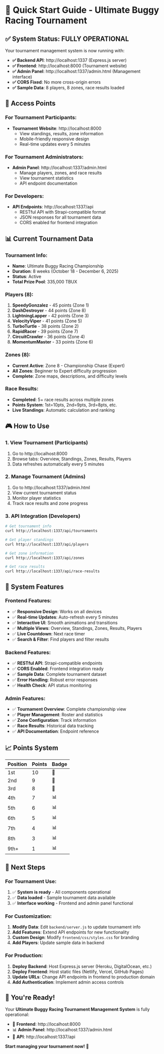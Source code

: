 # 🏁 Quick Start Guide - Ultimate Buggy Racing Tournament

## ✅ **System Status: FULLY OPERATIONAL**

Your tournament management system is now running with:

- **✅ Backend API**: http://localhost:1337 (Express.js server)
- **✅ Frontend**: http://localhost:8000 (Tournament website)
- **✅ Admin Panel**: http://localhost:1337/admin.html (Management interface)
- **✅ CORS Fixed**: No more cross-origin errors
- **✅ Sample Data**: 8 players, 8 zones, race results loaded

## 🚀 **Access Points**

### **For Tournament Participants:**
- **Tournament Website**: http://localhost:8000
  - View standings, results, zone information
  - Mobile-friendly responsive design
  - Real-time updates every 5 minutes

### **For Tournament Administrators:**
- **Admin Panel**: http://localhost:1337/admin.html
  - Manage players, zones, and race results
  - View tournament statistics
  - API endpoint documentation

### **For Developers:**
- **API Endpoints**: http://localhost:1337/api
  - RESTful API with Strapi-compatible format
  - JSON responses for all tournament data
  - CORS enabled for frontend integration

## 📊 **Current Tournament Data**

### **Tournament Info:**
- **Name**: Ultimate Buggy Racing Championship
- **Duration**: 8 weeks (October 18 - December 6, 2025)
- **Status**: Active
- **Total Prize Pool**: 335,000 TBUX

### **Players (8):**
1. **SpeedyGonzalez** - 45 points (Zone 1)
2. **DashDestroyer** - 44 points (Zone 8)
3. **LightningLapper** - 42 points (Zone 3)
4. **VelocityViper** - 41 points (Zone 5)
5. **TurboTurtle** - 38 points (Zone 2)
6. **RapidRacer** - 39 points (Zone 7)
7. **CircuitCrawler** - 36 points (Zone 4)
8. **MomentumMaster** - 33 points (Zone 6)

### **Zones (8):**
- **Current Active**: Zone 8 - Championship Chase (Expert)
- **All Zones**: Beginner to Expert difficulty progression
- **Complete**: Zone maps, descriptions, and difficulty levels

### **Race Results:**
- **Completed**: 5+ race results across multiple zones
- **Points System**: 1st=10pts, 2nd=9pts, 3rd=8pts, etc.
- **Live Standings**: Automatic calculation and ranking

## 🎮 **How to Use**

### **1. View Tournament (Participants)**
1. Go to http://localhost:8000
2. Browse tabs: Overview, Standings, Zones, Results, Players
3. Data refreshes automatically every 5 minutes

### **2. Manage Tournament (Admins)**
1. Go to http://localhost:1337/admin.html
2. View current tournament status
3. Monitor player statistics
4. Track race results and zone progress

### **3. API Integration (Developers)**
```bash
# Get tournament info
curl http://localhost:1337/api/tournaments

# Get player standings
curl http://localhost:1337/api/players

# Get zone information
curl http://localhost:1337/api/zones

# Get race results
curl http://localhost:1337/api/race-results
```

## 🔧 **System Features**

### **Frontend Features:**
- ✅ **Responsive Design**: Works on all devices
- ✅ **Real-time Updates**: Auto-refresh every 5 minutes
- ✅ **Interactive UI**: Smooth animations and transitions
- ✅ **Multiple Views**: Overview, Standings, Zones, Results, Players
- ✅ **Live Countdown**: Next race timer
- ✅ **Search & Filter**: Find players and filter results

### **Backend Features:**
- ✅ **RESTful API**: Strapi-compatible endpoints
- ✅ **CORS Enabled**: Frontend integration ready
- ✅ **Sample Data**: Complete tournament dataset
- ✅ **Error Handling**: Robust error responses
- ✅ **Health Check**: API status monitoring

### **Admin Features:**
- ✅ **Tournament Overview**: Complete championship view
- ✅ **Player Management**: Roster and statistics
- ✅ **Zone Configuration**: Track information
- ✅ **Race Results**: Historical data tracking
- ✅ **API Documentation**: Endpoint reference

## 📈 **Points System**

| Position | Points | Badge |
|----------|--------|-------|
| 1st      | 10     | 🥇 |
| 2nd      | 9      | 🥈 |
| 3rd      | 8      | 🥉 |
| 4th      | 7      | 📊 |
| 5th      | 6      | 📊 |
| 6th      | 5      | 📊 |
| 7th      | 4      | 📊 |
| 8th      | 3      | 📊 |
| 9th+     | 1      | 📊 |

## 🎯 **Next Steps**

### **For Tournament Use:**
1. ✅ **System is ready** - All components operational
2. ✅ **Data loaded** - Sample tournament data available
3. ✅ **Interface working** - Frontend and admin panel functional

### **For Customization:**
1. **Modify Data**: Edit `backend/server.js` to update tournament info
2. **Add Features**: Extend API endpoints for new functionality
3. **Custom Design**: Modify `frontend/css/styles.css` for branding
4. **Add Players**: Update sample data in backend

### **For Production:**
1. **Deploy Backend**: Host Express.js server (Heroku, DigitalOcean, etc.)
2. **Deploy Frontend**: Host static files (Netlify, Vercel, GitHub Pages)
3. **Update URLs**: Change API endpoints in frontend to production domain
4. **Add Authentication**: Implement admin access controls

## 🎉 **You're Ready!**

Your **Ultimate Buggy Racing Tournament Management System** is fully operational:

- 🏁 **Frontend**: http://localhost:8000
- 📊 **Admin Panel**: http://localhost:1337/admin.html
- 🔌 **API**: http://localhost:1337/api

**Start managing your tournament now!** 🚀